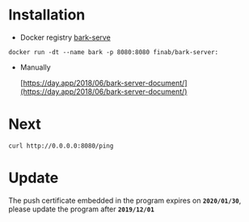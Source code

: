 # Installation

- Docker registry [bark-serve](https://hub.docker.com/r/finab/bark-server)
```shell
docker run -dt --name bark -p 8080:8080 finab/bark-server:
```
- Manually

  [https://day.app/2018/06/bark-server-document/](https://day.app/2018/06/bark-server-document/)
  
# Next
```
curl http://0.0.0.0:8080/ping
```

# Update 

The push certificate embedded in the program expires on **`2020/01/30`**, please update the program after **`2019/12/01`**

